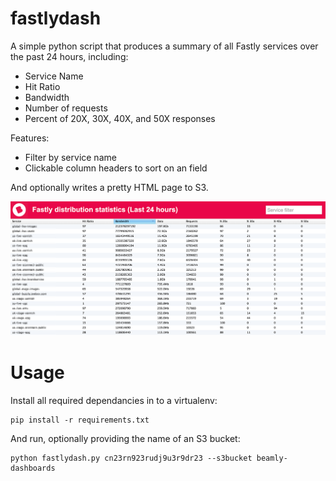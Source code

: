 fastlydash
==========

A simple python script that produces a summary of all Fastly services over the past 24 hours, including:

- Service Name
- Hit Ratio
- Bandwidth
- Number of requests
- Percent of 20X, 30X, 40X, and 50X responses

Features:
- Filter by service name
- Clickable column headers to sort on an field

And optionally writes a pretty HTML page to S3.

![Screenshot](docs/screenshot.png)

Usage
=====

Install all required dependancies in to a virtualenv:

    pip install -r requirements.txt
    
And run, optionally providing the name of an S3 bucket:

    python fastlydash.py cn23rn923rudj9u3r9dr23 --s3bucket beamly-dashboards
